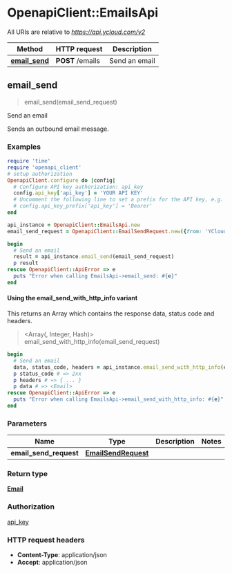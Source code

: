 # OpenapiClient::EmailsApi

All URIs are relative to *https://api.ycloud.com/v2*

| Method | HTTP request | Description |
| ------ | ------------ | ----------- |
| [**email_send**](EmailsApi.md#email_send) | **POST** /emails | Send an email |


## email_send

> <Email> email_send(email_send_request)

Send an email

Sends an outbound email message.

### Examples

```ruby
require 'time'
require 'openapi_client'
# setup authorization
OpenapiClient.configure do |config|
  # Configure API key authorization: api_key
  config.api_key['api_key'] = 'YOUR API KEY'
  # Uncomment the following line to set a prefix for the API key, e.g. 'Bearer' (defaults to nil)
  # config.api_key_prefix['api_key'] = 'Bearer'
end

api_instance = OpenapiClient::EmailsApi.new
email_send_request = OpenapiClient::EmailSendRequest.new({from: 'YCloud<ycloud@ycloud-mail.com>', to: 'to1@example.com,Nick<to2@example.com>', subject: 'subject_example', content: 'This is a test message from #nick#.'}) # EmailSendRequest | 

begin
  # Send an email
  result = api_instance.email_send(email_send_request)
  p result
rescue OpenapiClient::ApiError => e
  puts "Error when calling EmailsApi->email_send: #{e}"
end
```

#### Using the email_send_with_http_info variant

This returns an Array which contains the response data, status code and headers.

> <Array(<Email>, Integer, Hash)> email_send_with_http_info(email_send_request)

```ruby
begin
  # Send an email
  data, status_code, headers = api_instance.email_send_with_http_info(email_send_request)
  p status_code # => 2xx
  p headers # => { ... }
  p data # => <Email>
rescue OpenapiClient::ApiError => e
  puts "Error when calling EmailsApi->email_send_with_http_info: #{e}"
end
```

### Parameters

| Name | Type | Description | Notes |
| ---- | ---- | ----------- | ----- |
| **email_send_request** | [**EmailSendRequest**](EmailSendRequest.md) |  |  |

### Return type

[**Email**](Email.md)

### Authorization

[api_key](../README.md#api_key)

### HTTP request headers

- **Content-Type**: application/json
- **Accept**: application/json

